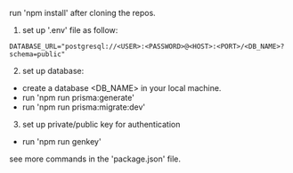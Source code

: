 run 'npm install' after cloning the repos.

1. set up '.env' file as follow:

```env
DATABASE_URL="postgresql://<USER>:<PASSWORD>@<HOST>:<PORT>/<DB_NAME>?schema=public"
```

2. set up database:

- create a database <DB_NAME> in your local machine.
- run 'npm run prisma:generate'
- run 'npm run prisma:migrate:dev'

3. set up private/public key for authentication

- run 'npm run genkey'

see more commands in the 'package.json' file.
